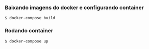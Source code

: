 ### Baixando imagens do docker e configurando container
```
$ docker-compose build
```
### Rodando container
```
$ docker-compose up
```